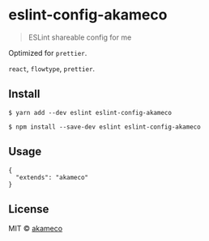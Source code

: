 # eslint-config-akameco

> ESLint shareable config for me


Optimized for `prettier`.

`react`, `flowtype`, `prettier`.

## Install

```
$ yarn add --dev eslint eslint-config-akameco
```

```
$ npm install --save-dev eslint eslint-config-akameco
```


## Usage

```.eslintrc
{
  "extends": "akameco"
}
```

## License

MIT © [akameco](http://akameco.github.io)
